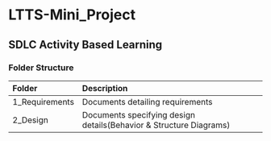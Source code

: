 # LTTS-Mini_Project

## SDLC Activity Based Learning

### Folder Structure

|Folder| Description|
|:-----|:-----------|
|1_Requirements| Documents detailing requirements|
|2_Design| Documents specifying design details(Behavior & Structure Diagrams)|
